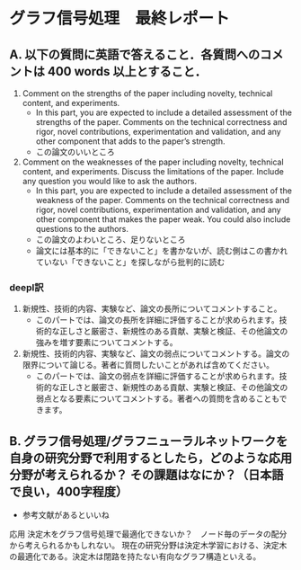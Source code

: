 # グラフ信号処理　最終レポート

## A. 以下の質問に英語で答えること．各質問へのコメントは 400 words 以上とすること．

1. Comment on the strengths of the paper including novelty, technical content, and experiments.
    - In this part, you are expected to include a detailed assessment of the strengths of the paper. Comments on the technical correctness and rigor, novel contributions, experimentation and validation, and any other component that adds to the paper’s strength.
    - この論文のいいところ
2. Comment on the weaknesses of the paper including novelty, technical content, and experiments. Discuss the limitations of the paper. Include any question you would like to ask the authors.
    - In this part, you are expected to include a detailed assessment of the weakness of the paper. Comments on the technical correctness and rigor, novel contributions, experimentation and validation, and any other component that makes the paper weak. You could also include questions to the authors.
    - この論文のよわいところ、足りないところ
    - 論文には基本的に「できないこと」を書かないが、読む側はこの書かれていない「できないこと」を探しながら批判的に読む

### deepl訳

1. 新規性、技術的内容、実験など、論文の長所についてコメントすること。
    - このパートでは、論文の長所を詳細に評価することが求められます。技術的な正しさと厳密さ、新規性のある貢献、実験と検証、その他論文の強みを増す要素についてコメントする。
2. 新規性、技術的内容、実験など、論文の弱点についてコメントする。論文の限界について論じる。著者に質問したいことがあれば含めてください。
    - このパートでは、論文の弱点を詳細に評価することが求められます。技術的な正しさと厳密さ、新規性のある貢献、実験と検証、その他論文の弱点となる要素についてコメントする。著者への質問を含めることもできます。


## B. グラフ信号処理/グラフニューラルネットワークを自身の研究分野で利用するとしたら，どのような応用分野が考えられるか？ その課題はなにか？（日本語で良い，400字程度）
- 参考文献があるといいね

応用
決定木をグラフ信号処理で最適化できないか？　ノード毎のデータの配分から考えられるかもしれない。
現在の研究分野は決定木学習における、決定木の最適化である。決定木は閉路を持たない有向なグラフ構造といえる。
